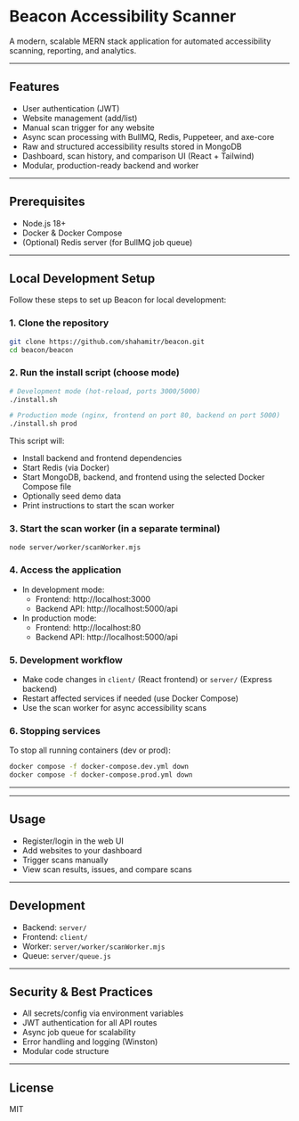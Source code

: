 # Beacon Accessibility Scanner

A modern, scalable MERN stack application for automated accessibility scanning, reporting, and analytics.

---

## Features
- User authentication (JWT)
- Website management (add/list)
- Manual scan trigger for any website
- Async scan processing with BullMQ, Redis, Puppeteer, and axe-core
- Raw and structured accessibility results stored in MongoDB
- Dashboard, scan history, and comparison UI (React + Tailwind)
- Modular, production-ready backend and worker

---

## Prerequisites
- Node.js 18+
- Docker & Docker Compose
- (Optional) Redis server (for BullMQ job queue)

---


## Local Development Setup

Follow these steps to set up Beacon for local development:

### 1. Clone the repository
```bash
git clone https://github.com/shahamitr/beacon.git
cd beacon/beacon
```


### 2. Run the install script (choose mode)
```bash
# Development mode (hot-reload, ports 3000/5000)
./install.sh

# Production mode (nginx, frontend on port 80, backend on port 5000)
./install.sh prod
```
This script will:
- Install backend and frontend dependencies
- Start Redis (via Docker)
- Start MongoDB, backend, and frontend using the selected Docker Compose file
- Optionally seed demo data
- Print instructions to start the scan worker

### 3. Start the scan worker (in a separate terminal)
```bash
node server/worker/scanWorker.mjs
```


### 4. Access the application
- In development mode:
  - Frontend: http://localhost:3000
  - Backend API: http://localhost:5000/api
- In production mode:
  - Frontend: http://localhost:80
  - Backend API: http://localhost:5000/api

### 5. Development workflow
- Make code changes in `client/` (React frontend) or `server/` (Express backend)
- Restart affected services if needed (use Docker Compose)
- Use the scan worker for async accessibility scans


### 6. Stopping services
To stop all running containers (dev or prod):
```bash
docker compose -f docker-compose.dev.yml down
docker compose -f docker-compose.prod.yml down
```

---

---

## Usage
- Register/login in the web UI
- Add websites to your dashboard
- Trigger scans manually
- View scan results, issues, and compare scans

---

## Development
- Backend: `server/`
- Frontend: `client/`
- Worker: `server/worker/scanWorker.mjs`
- Queue: `server/queue.js`

---

## Security & Best Practices
- All secrets/config via environment variables
- JWT authentication for all API routes
- Async job queue for scalability
- Error handling and logging (Winston)
- Modular code structure

---

## License
MIT
